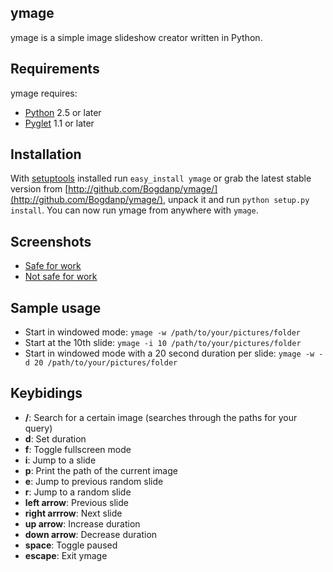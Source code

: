 ymage
-----
ymage is a simple image slideshow creator written in Python.

Requirements
------------
ymage requires:

* [Python](http://python.org) 2.5 or later
* [Pyglet](http://pyglet.org) 1.1 or later 

Installation
------------
With [setuptools](http://pypi.python.org/pypi/setuptools) installed run `easy_install ymage` or
grab the latest stable version from [http://github.com/Bogdanp/ymage/](http://github.com/Bogdanp/ymage/),
unpack it and run `python setup.py install`. You can now run ymage from anywhere with `ymage`.

Screenshots
-----------
* [Safe for work](http://imgur.com/h3IHG.jpg)
* [Not safe for work](http://imgur.com/hO9hB.jpg)

Sample usage
------------
* Start in windowed mode: `ymage -w /path/to/your/pictures/folder`
* Start at the 10th slide: `ymage -i 10 /path/to/your/pictures/folder`
* Start in windowed mode with a 20 second duration per slide: `ymage -w -d 20 /path/to/your/pictures/folder`

Keybidings
----------
* __/__: Search for a certain image (searches through the paths for your query)
* __d__: Set duration 
* __f__: Toggle fullscreen mode
* __i__: Jump to a slide
* __p__: Print the path of the current image 
* __e__: Jump to previous random slide
* __r__: Jump to a random slide
* __left arrow__: Previous slide
* __right arrrow__: Next slide
* __up arrow__: Increase duration
* __down arrow__: Decrease duration
* __space__: Toggle paused
* __escape__: Exit ymage 
